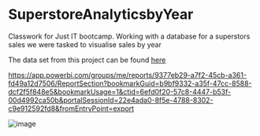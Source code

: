 # SuperstoreAnalyticsbyYear
Classwork for Just IT bootcamp. Working with a database for a superstors sales we were tasked to visualise sales by year

The data set from this project can be found [here](https://www.kaggle.com/datasets/aditisaxena20/superstore-sales-dataset)

https://app.powerbi.com/groups/me/reports/9377eb29-a7f2-45cb-a361-fd49a12d7506/ReportSection?bookmarkGuid=b9bf9332-a35f-47cc-8588-dcf2f5f848e5&bookmarkUsage=1&ctid=6efd0f20-57c8-4447-b53f-00d4992ca50b&portalSessionId=22e4ada0-8f5e-4788-8302-c9e912592fd8&fromEntryPoint=export

![image](https://github.com/KrisKundevska/SuperstoreAnalyticsbyYear/assets/143087702/4e4a8023-aaed-4f85-b880-6954ee53b2a9)
